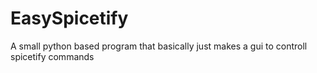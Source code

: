 # EasySpicetify
A small python based program that basically just makes a gui to controll spicetify commands

